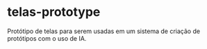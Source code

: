 # telas-prototype
Protótipo de telas para serem usadas em um sistema de criação de protótipos com o uso de IA.
